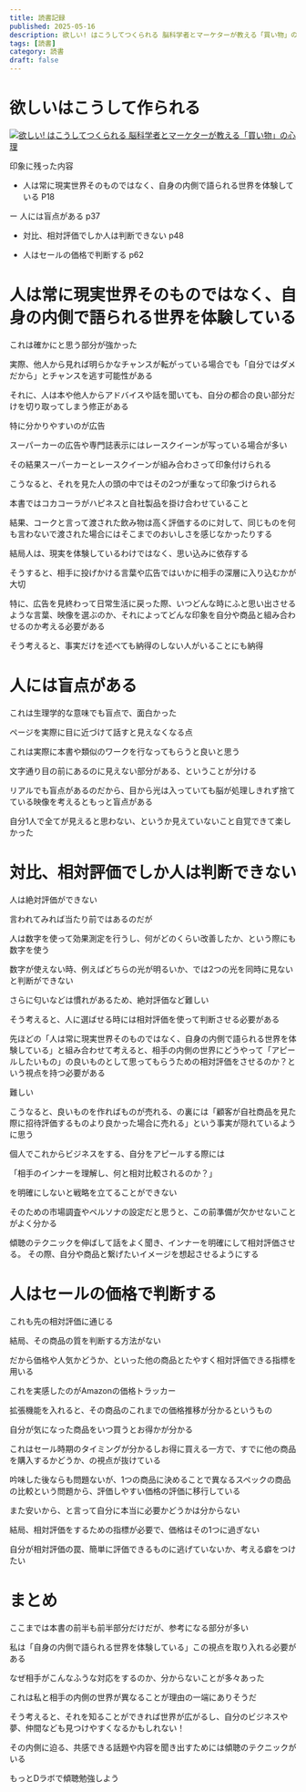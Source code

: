 ```yaml
---
title: 読書記録
published: 2025-05-16
description: 欲しい! はこうしてつくられる 脳科学者とマーケターが教える「買い物」の心理
tags: [読書]
category: 読書
draft: false
---
```


# 欲しいはこうして作られる

[![欲しい! はこうしてつくられる 脳科学者とマーケターが教える「買い物」の心理](https://m.media-amazon.com/images/I/71VmlerZLWL._SY522_.jpg)](https://amzn.asia/d/eP8r9UX)

印象に残った内容

- 人は常に現実世界そのものではなく、自身の内側で語られる世界を体験している P18

ー 人には盲点がある p37

- 対比、相対評価でしか人は判断できない p48

- 人はセールの価格で判断する p62


# 人は常に現実世界そのものではなく、自身の内側で語られる世界を体験している

これは確かにと思う部分が強かった

実際、他人から見れば明らかなチャンスが転がっている場合でも「自分ではダメだから」とチャンスを逃す可能性がある

それに、人は本や他人からアドバイスや話を聞いても、自分の都合の良い部分だけを切り取ってしまう修正がある

特に分かりやすいのが広告

スーパーカーの広告や専門誌表示にはレースクイーンが写っている場合が多い

その結果スーパーカーとレースクイーンが組み合わさって印象付けられる

こうなると、それを見た人の頭の中ではその2つが重なって印象づけられる

本書ではコカコーラがハピネスと自社製品を掛け合わせていること

結果、コークと言って渡された飲み物は高く評価するのに対して、同じものを何も言わないで渡された場合にはそこまでのおいしさを感じなかったりする

結局人は、現実を体験しているわけではなく、思い込みに依存する

そうすると、相手に投げかける言葉や広告ではいかに相手の深層に入り込むかが大切

特に、広告を見終わって日常生活に戻った際、いつどんな時にふと思い出させるような言葉、映像を選ぶのか、それによってどんな印象を自分や商品と組み合わせるのか考える必要がある

そう考えると、事実だけを述べても納得のしない人がいることにも納得

# 人には盲点がある

これは生理学的な意味でも盲点で、面白かった

ページを実際に目に近づけて話すと見えなくなる点

これは実際に本書や類似のワークを行なってもらうと良いと思う

文字通り目の前にあるのに見えない部分がある、ということが分ける

リアルでも盲点があるのだから、目から光は入っていても脳が処理しきれず捨てている映像を考えるともっと盲点がある

自分1人で全てが見えると思わない、というか見えていないこと自覚できて楽しかった

# 対比、相対評価でしか人は判断できない

人は絶対評価ができない

言われてみれば当たり前ではあるのだが

人は数字を使って効果測定を行うし、何がどのくらい改善したか、という際にも数字を使う

数字が使えない時、例えばどちらの光が明るいか、では2つの光を同時に見ないと判断ができない

さらに匂いなどは慣れがあるため、絶対評価など難しい

そう考えると、人に選ばせる時には相対評価を使って判断させる必要がある

先ほどの「人は常に現実世界そのものではなく、自身の内側で語られる世界を体験している」と組み合わせて考えると、相手の内側の世界にどうやって「アピールしたいもの」の良いものとして思ってもらうための相対評価をさせるのか？という視点を持つ必要がある

難しい

こうなると、良いものを作ればものが売れる、の裏には「顧客が自社商品を見た際に招待評価するものより良かった場合に売れる」という事実が隠れているように思う

個人でこれからビジネスをする、自分をアピールする際には

「相手のインナーを理解し、何と相対比較されるのか？」

を明確にしないと戦略を立てることができない

そのための市場調査やペルソナの設定だと思うと、この前準備が欠かせないことがよく分かる

傾聴のテクニックを伸ばして話をよく聞き、インナーを明確にして相対評価させる。
その際、自分や商品と繋げたいイメージを想起させるようにする

# 人はセールの価格で判断する

これも先の相対評価に通じる

結局、その商品の質を判断する方法がない

だから価格や人気かどうか、といった他の商品とたやすく相対評価できる指標を用いる

これを実感したのがAmazonの価格トラッカー

拡張機能を入れると、その商品のこれまでの価格推移が分かるというもの

自分が気になった商品をいつ買うとお得かが分かる

これはセール時期のタイミングが分かるしお得に買える一方で、すでに他の商品を購入するかどうか、の視点が抜けている

吟味した後ならも問題ないが、1つの商品に決めることで異なるスペックの商品の比較という問題から、評価しやすい価格の評価に移行している

また安いから、と言って自分に本当に必要かどうかは分からない

結局、相対評価をするための指標が必要で、価格はその1つに過ぎない

自分が相対評価の罠、簡単に評価できるものに逃げていないか、考える癖をつけたい

# まとめ

ここまでは本書の前半も前半部分だけだが、参考になる部分が多い

私は「自身の内側で語られる世界を体験している」この視点を取り入れる必要がある

なぜ相手がこんなふうな対応をするのか、分からないことが多々あった

これは私と相手の内側の世界が異なることが理由の一端にありそうだ

そう考えると、それを知ることができれば世界が広がるし、自分のビジネスや夢、仲間なども見つけやすくなるかもしれない！

その内側に迫る、共感できる話題や内容を聞き出すためには傾聴のテクニックがいる

もっとDラボで傾聴勉強しよう

